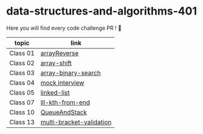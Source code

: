 # data-structures-and-algorithms-401

Here you will find every code challenge PR ! 💙

 topic          | link  |
| ------------- | ------------- |
| Class 01 |  [arrayReverse](https://github.com/Reham-401-advanced-javascript/data-structures-and-algorithms-401/pull/1)  
| Class 02 | [array-shift](https://github.com/Reham-401-advanced-javascript/data-structures-and-algorithms-401/pull/5)  |
| Class 03 | [array-binary-search](https://github.com/Reham-401-advanced-javascript/data-structures-and-algorithms-401/pull/6)  |
| Class 04 |  [mock interview](https://github.com/Reham-401-advanced-javascript/data-structures-and-algorithms-401/pull/8)  
| Class 05 |  [linked-list](https://github.com/Reham-401-advanced-javascript/data-structures-and-algorithms-401/pull/7)  |
| Class 07 |  [lll-kth-from-end](https://github.com/Reham-401-advanced-javascript/data-structures-and-algorithms-401/pull/15/)  |
| Class 10|  [QueueAndStack](https://github.com/Reham-401-advanced-javascript/data-structures-and-algorithms-401/pull/12)  |
| Class 13|  [multi-bracket-validation](https://github.com/Reham-401-advanced-javascript/data-structures-and-algorithms-401/pull/22)  |